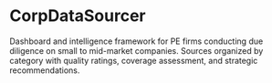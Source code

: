 # CorpDataSourcer
Dashboard and intelligence framework for PE firms conducting due diligence on small to mid-market companies. Sources organized by category with quality ratings, coverage assessment, and strategic recommendations.
